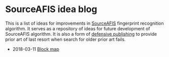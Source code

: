 # SourceAFIS idea blog #

This is a list of ideas for improvements in [SourceAFIS](https://sourceafis.machinezoo.com/) fingerprint recognition algorithm.
It serves as a repository of ideas for future development of SourceAFIS algorithm.
It is also a form of [defensive publishing](https://en.wikipedia.org/wiki/Defensive_publication)
to provide prior art of last resort when search for older prior art fails.

- 2018-03-11 [Block map](posts/2018-03-11-block-map.md)

